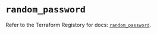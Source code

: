 # `random_password`

Refer to the Terraform Registory for docs: [`random_password`](https://www.terraform.io/docs/providers/random/r/password).

